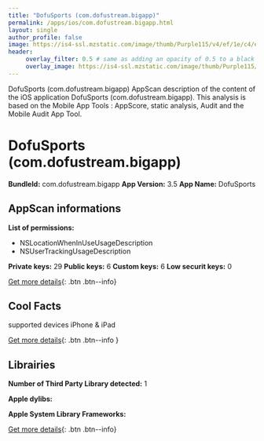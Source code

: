 ```yaml
---
title: "DofuSports (com.dofustream.bigapp)"
permalink: /apps/ios/com.dofustream.bigapp.html
layout: single
author_profile: false
image: https://is4-ssl.mzstatic.com/image/thumb/Purple115/v4/ef/1e/c4/ef1ec493-ecfd-d599-aa6c-7c4741380555/AppIcon-0-0-1x_U007emarketing-0-0-0-7-0-0-sRGB-0-0-0-GLES2_U002c0-512MB-85-220-0-0.png/512x512bb.jpg
header: 
     overlay_filter: 0.5 # same as adding an opacity of 0.5 to a black background
     overlay_image: https://is4-ssl.mzstatic.com/image/thumb/Purple115/v4/ef/1e/c4/ef1ec493-ecfd-d599-aa6c-7c4741380555/AppIcon-0-0-1x_U007emarketing-0-0-0-7-0-0-sRGB-0-0-0-GLES2_U002c0-512MB-85-220-0-0.png/512x512bb.jpg
---
```

DofuSports (com.dofustream.bigapp) AppScan description of the content of the iOS application DofuSports (com.dofustream.bigapp). This analysis is based on the Mobile App Tools : AppScore, static analysis, Audit and the Mobile Audit App Tool.

# DofuSports (com.dofustream.bigapp)

**BundleId:** com.dofustream.bigapp
**App Version:** 3.5
**App Name:** DofuSports


## AppScan informations 

**List of permissions:** 
- NSLocationWhenInUseUsageDescription
- NSUserTrackingUsageDescription
  
  
**Private keys:** 29
**Public keys:** 6
**Custom keys:** 6
**Low securit keys:** 0
  
[Get more details](/pricing.html){: .btn .btn--info}

## Cool Facts

supported devices iPhone & iPad
  
[Get more details](/pricing.html){: .btn .btn--info }

## Librairies 
**Number of Third Party Library detected:** 1


**Apple dylibs:**


**Apple System Library Frameworks:**


  
[Get more details](/pricing.html){: .btn .btn--info}

